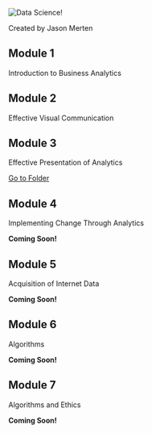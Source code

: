 ![Data Science!](http://www.copyright.com/wp-content/uploads/2017/11/enterprise-data-science.png)

Created by Jason Merten

## Module 1
Introduction to Business Analytics

## Module 2
Effective Visual Communication

## Module 3
Effective Presentation of Analytics

[Go to Folder](/M3/index.md)

## Module 4
Implementing Change Through Analytics

**Coming Soon!**

## Module 5
Acquisition of Internet Data

**Coming Soon!**

## Module 6
Algorithms

**Coming Soon!**

## Module 7
Algorithms and Ethics

**Coming Soon!**
